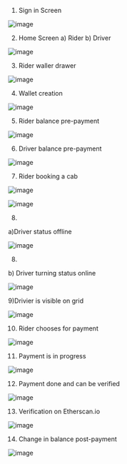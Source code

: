 1) Sign in Screen

![image](https://user-images.githubusercontent.com/69662439/220888522-7c4a456b-2a07-48e1-9507-9bebc7b3617a.png)

2) Home Screen
  a) Rider
  b) Driver

![image](https://user-images.githubusercontent.com/69662439/220888721-dce02396-27c9-45a7-bb69-199c573eec3a.png)

3) Rider waller drawer

![image](https://user-images.githubusercontent.com/69662439/220888796-52ef0900-910a-4c33-a918-e1a4baf359e1.png)

4) Wallet creation

![image](https://user-images.githubusercontent.com/69662439/220888844-510cb751-419b-4494-91c0-47cad31b89a9.png)

5) Rider balance pre-payment

![image](https://user-images.githubusercontent.com/69662439/220888922-1c252394-bf59-4033-a890-ae3b204f948f.png)

6) Driver balance pre-payment

![image](https://user-images.githubusercontent.com/69662439/220889097-39305adf-5d8b-4aaf-84e5-748cd1d105c7.png)

7) Rider booking a cab

![image](https://user-images.githubusercontent.com/69662439/220889214-c588c196-28f9-47cb-ac15-5b53cb26640f.png)

![image](https://user-images.githubusercontent.com/69662439/220889237-c32ed089-6b2e-4c4e-9cfa-6e70e97f0682.png)

8)
  a)Driver status offline

![image](https://user-images.githubusercontent.com/69662439/220889288-62616f74-8260-4edb-8673-a37dba2f0e0e.png)

8)
  b) Driver turning status online
  
![image](https://user-images.githubusercontent.com/69662439/220889335-514752ce-977a-46be-a310-f79827ef1eb6.png)

9)Drivier is visible on grid

![image](https://user-images.githubusercontent.com/69662439/220889484-f888b107-1872-44b7-9a3f-eb9e471b753c.png)

10) Rider chooses for payment

![image](https://user-images.githubusercontent.com/69662439/220889558-d28c6f07-36c9-45bb-b92a-754725d94be0.png)

11) Payment is in progress

![image](https://user-images.githubusercontent.com/69662439/220889808-95535e7d-0139-4633-9756-7271d62a952e.png)

12) Payment done and can be verified

![image](https://user-images.githubusercontent.com/69662439/220889920-1285264f-a2a4-42d2-b5eb-2a177e55cb19.png)

13) Verification on Etherscan.io

![image](https://user-images.githubusercontent.com/69662439/220889996-af1e98e9-7a45-4d10-80f9-37b3fc79c5d4.png)

14) Change in balance post-payment

![image](https://user-images.githubusercontent.com/69662439/220890059-e9932b21-f158-43a0-b75f-4eccc2970156.png)




